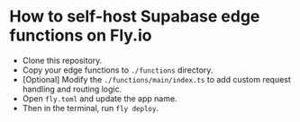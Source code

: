 # How to self-host Supabase edge functions on Fly.io

* Clone this repository.
* Copy your edge functions to `./functions` directory.
* [Optional] Modify the `./functions/main/index.ts` to add custom request handling and routing logic.
* Open `fly.toml` and update the app name.
* Then in the terminal, run `fly deploy`.
